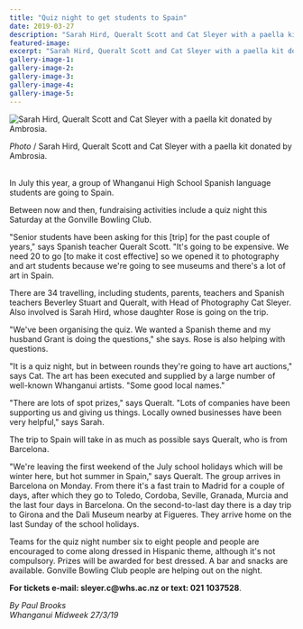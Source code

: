 ```yaml
---
title: "Quiz night to get students to Spain"
date: 2019-03-27
description: "Sarah Hird, Queralt Scott and Cat Sleyer with a paella kit donated by Ambrosia for the Quiz night..."
featured-image: 
excerpt: "Sarah Hird, Queralt Scott and Cat Sleyer with a paella kit donated by Ambrosia for the Quiz night."
gallery-image-1: 
gallery-image-2: 
gallery-image-3: 
gallery-image-4: 
gallery-image-5: 
---
```


<p><img src="https://www.nzherald.co.nz/resizer/B2RJnJuoSEybjOki2robH1SiOo8=/620x349/smart/filters:quality(70)/arc-anglerfish-syd-prod-nzme.s3.amazonaws.com/public/UG3KPBMXH5A47PETK526XHF5YY.jpg" alt="Sarah Hird, Queralt Scott and Cat Sleyer with a paella kit donated by Ambrosia." /></p>
<p><em>Photo</em> /&nbsp;Sarah Hird, Queralt Scott and Cat Sleyer with a paella kit donated by Ambrosia.</p>
<p class="element element-paragraph"><br />In July this year, a group of Whanganui High School Spanish language students are going to Spain.</p>
<p class="element element-paragraph">Between now and then, fundraising activities include a quiz night this Saturday at the Gonville Bowling Club.</p>
<p class="element element-paragraph">"Senior students have been asking for this [trip] for the past couple of years," says Spanish teacher Queralt Scott. "It's going to be expensive. We need 20 to go [to make it cost effective] so we opened it to photography and art students because we're going to see museums and there's a lot of art in Spain.</p>
<p class="element element-paragraph">There are 34 travelling, including students, parents, teachers and Spanish teachers Beverley Stuart and Queralt, with Head of Photography Cat Sleyer. Also involved is Sarah Hird, whose daughter Rose is going on the trip.</p>
<p class="element element-paragraph">"We've been organising the quiz. We wanted a Spanish theme and my husband Grant is doing the questions," she says. Rose is also helping with questions.</p>
<p class="element element-paragraph">"It is a quiz night, but in between rounds they're going to have art auctions," says Cat. The art has been executed and supplied by a large number of well-known Whanganui artists. "Some good local names."</p>
<p class="element element-paragraph">"There are lots of spot prizes," says Queralt. "Lots of companies have been supporting us and giving us things. Locally owned businesses have been very helpful," says Sarah.</p>
<p class="element element-paragraph">The trip to Spain will take in as much as possible says Queralt, who is from Barcelona.</p>
<p class="element element-paragraph">"We're leaving the first weekend of the July school holidays which will be winter here, but hot summer in Spain," says Queralt. The group arrives in Barcelona on Monday. From there it's a fast train to Madrid for a couple of days, after which they go to Toledo, Cordoba, Seville, Granada, Murcia and the last four days in Barcelona. On the second-to-last day there is a day trip to Girona and the Dali Museum nearby at Figueres. They arrive home on the last Sunday of the school holidays.</p>
<p class="element element-paragraph">Teams for the quiz night number six to eight people and people are encouraged to come along dressed in Hispanic theme, although it's not compulsory. Prizes will be awarded for best dressed. A bar and snacks are available. Gonville Bowling Club people are helping out on the night.<br /><strong></strong></p>
<p class="element element-paragraph"><strong>For tickets e-mail: sleyer.c@whs.ac.nz or text: 021 1037528</strong>.</p>
<p class="element element-paragraph"><em>By Paul Brooks</em><br /><em>Whanganui Midweek 27/3/19</em></p>

